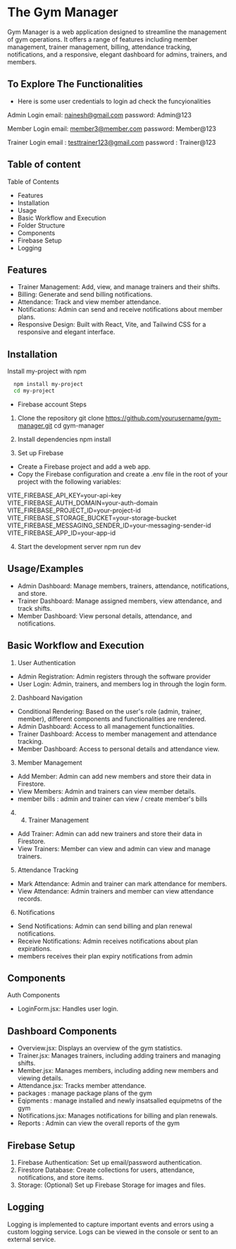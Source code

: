 
# The Gym Manager

Gym Manager is a web application designed to streamline the management of gym operations. It offers a range of features including member management, trainer management, billing, attendance tracking, notifications, and a responsive, elegant dashboard for admins, trainers, and members.

## To Explore The Functionalities

- Here is some user credentials to login ad check the funcyionalities
  
Admin Login
email: nainesh@gmail.com
password: Admin@123

Member Login
email: member3@member.com
password: Member@123

Trainer Login
email : testtrainer123@gmail.com
password : Trainer@123






## Table of content

Table of Contents
- Features
- Installation
- Usage
- Basic Workflow and Execution
- Folder Structure
- Components
- Firebase Setup
- Logging

## Features

- Trainer Management: Add, view, and manage trainers and their shifts.
- Billing: Generate and send billing notifications.
- Attendance: Track and view member attendance.
- Notifications: Admin can send and receive notifications about member plans.
- Responsive Design: Built with React, Vite, and Tailwind CSS for a responsive and elegant interface.


## Installation

Install my-project with npm

```bash
  npm install my-project
  cd my-project
```
- Firebase account
Steps

1. Clone the repository
git clone https://github.com/yourusername/gym-manager.git
cd gym-manager

2. Install dependencies
npm install

3. Set up Firebase
- Create a Firebase project and add a web app.
- Copy the Firebase configuration and create a .env file in the root of your project with the following variables:

VITE_FIREBASE_API_KEY=your-api-key
VITE_FIREBASE_AUTH_DOMAIN=your-auth-domain
VITE_FIREBASE_PROJECT_ID=your-project-id
VITE_FIREBASE_STORAGE_BUCKET=your-storage-bucket
VITE_FIREBASE_MESSAGING_SENDER_ID=your-messaging-sender-id
VITE_FIREBASE_APP_ID=your-app-id

4. Start the development server
npm run dev


    
## Usage/Examples

- Admin Dashboard: Manage members, trainers, attendance, notifications, and store.
- Trainer Dashboard: Manage assigned members, view attendance, and track shifts.
- Member Dashboard: View personal details, attendance, and notifications.


## Basic Workflow and Execution
1. User Authentication
- Admin Registration: Admin registers through the software provider
- User Login: Admin, trainers, and members log in through the login form.

2. Dashboard Navigation
- Conditional Rendering: Based on the user's role (admin, trainer, member), different components and functionalities are rendered.
- Admin Dashboard: Access to all management functionalities.
- Trainer Dashboard: Access to member management and attendance tracking.
- Member Dashboard: Access to personal details and attendance view.

3. Member Management
- Add Member: Admin can add new members and store their data in Firestore.
- View Members: Admin and trainers can view member details.
- member bills : admin and trainer can view / create member's bills

4. 4. Trainer Management
- Add Trainer: Admin can add new trainers and store their data in Firestore.
- View Trainers: Member can view and admin can view and manage trainers.

5. Attendance Tracking
- Mark Attendance: Admin and trainer can mark attendance for members.
- View Attendance: Admin  trainers and member can view attendance records.

6. Notifications
- Send Notifications: Admin can send billing and plan renewal notifications.
- Receive Notifications: Admin receives notifications about plan expirations.
- members receives their plan expiry notifications from admin





## Components 

Auth Components
- LoginForm.jsx: Handles user login.


## Dashboard Components

- Overview.jsx: Displays an overview of the gym statistics.
- Trainer.jsx: Manages trainers, including adding trainers and managing shifts.
- Member.jsx: Manages members, including adding new members and viewing details.
- Attendance.jsx: Tracks member attendance.
- packages : manage package plans of the gym 
- Eqipments : manage installed and newly insatsalled equipmetns of the gym 
- Notifications.jsx: Manages notifications for billing and plan renewals.
- Reports : Admin can view the overall reports of the gym
## Firebase Setup

1. Firebase Authentication: Set up email/password authentication.
2. Firestore Database: Create collections for users, attendance, notifications, and store items.
3. Storage: (Optional) Set up Firebase Storage for images and files.
## Logging

Logging is implemented to capture important events and errors using a custom logging service. Logs can be viewed in the console or sent to an external service.
